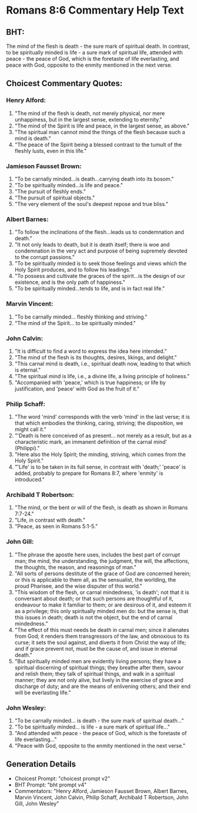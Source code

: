 # Romans 8:6 Commentary Help Text

## BHT:
The mind of the flesh is death - the sure mark of spiritual death. In contrast, to be spiritually minded is life - a sure mark of spiritual life, attended with peace - the peace of God, which is the foretaste of life everlasting, and peace with God, opposite to the enmity mentioned in the next verse.

## Choicest Commentary Quotes:
### Henry Alford:
1. "The mind of the flesh is death, not merely physical, nor mere unhappiness, but in the largest sense, extending to eternity."
2. "The mind of the Spirit is life and peace, in the largest sense, as above."
3. "The spiritual man cannot mind the things of the flesh because such a mind is death."
4. "The peace of the Spirit being a blessed contrast to the tumult of the fleshly lusts, even in this life."

### Jamieson Fausset Brown:
1. "To be carnally minded...is death...carrying death into its bosom."
2. "To be spiritually minded...is life and peace."
3. "The pursuit of fleshly ends."
4. "The pursuit of spiritual objects."
5. "The very element of the soul's deepest repose and true bliss."

### Albert Barnes:
1. "To follow the inclinations of the flesh...leads us to condemnation and death."
2. "It not only leads to death, but it is death itself; there is woe and condemnation in the very act and purpose of being supremely devoted to the corrupt passions."
3. "To be spiritually minded is to seek those feelings and views which the Holy Spirit produces, and to follow his leadings."
4. "To possess and cultivate the graces of the spirit...is the design of our existence, and is the only path of happiness."
5. "To be spiritually minded...tends to life, and is in fact real life."

### Marvin Vincent:
1. "To be carnally minded... fleshly thinking and striving."
2. "The mind of the Spirit... to be spiritually minded."

### John Calvin:
1. "It is difficult to find a word to express the idea here intended."
2. "The mind of the flesh is its thoughts, desires, likings, and delight."
3. "This carnal mind is death, i.e., spiritual death now, leading to that which is eternal."
4. "The spiritual mind is life, i.e., a divine life, a living principle of holiness."
5. "Accompanied with 'peace,' which is true happiness; or life by justification, and 'peace' with God as the fruit of it."

### Philip Schaff:
1. "The word 'mind' corresponds with the verb 'mind' in the last verse; it is that which embodies the thinking, caring, striving; the disposition, we might call it."
2. "'Death is here conceived of as present... not merely as a result, but as a characteristic mark, an immanent definition of the carnal mind' (Philippi)."
3. "Here also the Holy Spirit; the minding, striving, which comes from the Holy Spirit."
4. "'Life' is to be taken in its full sense, in contrast with 'death;' 'peace' is added, probably to prepare for Romans 8:7, where 'enmity' is introduced."

### Archibald T Robertson:
1. "The mind, or the bent or will of the flesh, is death as shown in Romans 7:7-24."
2. "Life, in contrast with death."
3. "Peace, as seen in Romans 5:1-5."

### John Gill:
1. "The phrase the apostle here uses, includes the best part of corrupt man; the mind, the understanding, the judgment, the will, the affections, the thoughts, the reason, and reasonings of man."
2. "All sorts of persons destitute of the grace of God are concerned herein; or this is applicable to them all, as the sensualist, the worlding, the proud Pharisee, and the wise disputer of this world."
3. "This wisdom of the flesh, or carnal mindedness, 'is death'; not that it is conversant about death; or that such persons are thoughtful of it, endeavour to make it familiar to them; or are desirous of it, and esteem it as a privilege; this only spiritually minded men do: but the sense is, that this issues in death; death is not the object, but the end of carnal mindedness."
4. "The effect of this must needs be death in carnal men; since it alienates from God; it renders them transgressors of the law, and obnoxious to its curse; it sets the soul against, and diverts it from Christ the way of life; and if grace prevent not, must be the cause of, and issue in eternal death."
5. "But spiritually minded men are evidently living persons; they have a spiritual discerning of spiritual things; they breathe after them, savour and relish them; they talk of spiritual things, and walk in a spiritual manner; they are not only alive, but lively in the exercise of grace and discharge of duty; and are the means of enlivening others; and their end will be everlasting life."

### John Wesley:
1) "To be carnally minded... is death - the sure mark of spiritual death..."
2) "To be spiritually minded... is life - a sure mark of spiritual life..."
3) "And attended with peace - the peace of God, which is the foretaste of life everlasting..."
4) "Peace with God, opposite to the enmity mentioned in the next verse."


## Generation Details
- Choicest Prompt: "choicest prompt v2"
- BHT Prompt: "bht prompt v4"
- Commentators: "Henry Alford, Jamieson Fausset Brown, Albert Barnes, Marvin Vincent, John Calvin, Philip Schaff, Archibald T Robertson, John Gill, John Wesley"

